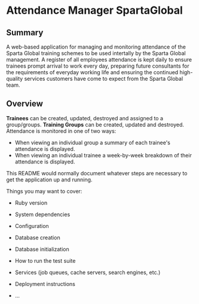 # Attendance Manager SpartaGlobal
## Summary
A web-based application for managing and monitoring attendance of the Sparta Global training schemes to be used intertally by the Sparta Global management. A register of all employees attendance is kept daily to ensure trainees prompt arrival to work every day, preparing future consultants for the requirements of everyday working life and ensuring the continued high-quality services customers have come to expect from the Sparta Global team.

## Overview
**Trainees** can be created, updated, destroyed and assigned to a group/groups. **Training Groups** can be created, updated and destroyed. Attendance is monitored in one of two ways:

- When viewing an individual group a summary of each trainee's attendance is displayed.
- When viewing an individual trainee a week-by-week breakdown of their attendance is displayed.

This README would normally document whatever steps are necessary to get the
application up and running.

Things you may want to cover:

* Ruby version

* System dependencies

* Configuration

* Database creation

* Database initialization

* How to run the test suite

* Services (job queues, cache servers, search engines, etc.)

* Deployment instructions

* ...
